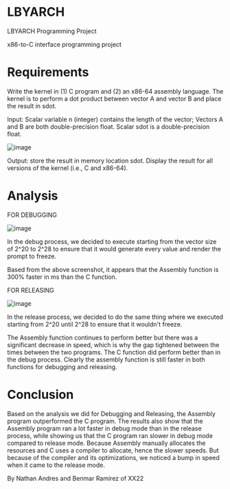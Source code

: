# LBYARCH
LBYARCH Programming Project

x86-to-C interface programming project

# Requirements

Write the kernel in (1) C program and (2) an x86-64 assembly language.  The kernel is to perform a dot product between vector A and vector B and place the result in sdot.

Input: Scalar variable n (integer) contains the length of the vector;  Vectors A and B are both double-precision float. Scalar sdot is a double-precision float.

![image](https://github.com/Ramirez-Benmar/LBYARCH/assets/134592419/405651f6-74d5-42fd-ae77-934b2e4d3cfa)

Output: store the result in memory location sdot.  Display the result for all versions of the kernel (i.e., C and  x86-64).

# Analysis

FOR DEBUGGING

![image](https://github.com/Ramirez-Benmar/LBYARCH/assets/134592419/45fb36ad-e647-4245-9e1f-455a5488f292)

In the debug process, we decided to execute starting from the vector size of 2^20 to 2^28 to ensure that it would generate every value and render the prompt to freeze. 

Based from the above screenshot, it appears that the Assembly function is 300% faster in ms than the C function.

FOR RELEASING

![image](https://github.com/Ramirez-Benmar/LBYARCH/assets/134592419/a259dc50-c092-426b-a526-e709b00587df)

In the release process, we decided to do the same thing where we executed starting from 2^20 until 2^28 to ensure that it wouldn't freeze.

The Assembly function continues to perform better but there was a significant decrease in speed, which is why the gap tightened between the times between the two programs. The C function did perform better than in the debug process. Clearly the assembly function is still faster in both functions for debugging and releasing.

# Conclusion

Based on the analysis we did for Debugging and Releasing, the Assembly program outperformed the C program. The results also show that the Assembly program ran a lot faster in debug mode than in the release process, while showing us that the C program ran slower in debug mode compared to release mode. Because Assembly manually allocates the resources and C uses a compiler to allocate, hence the slower speeds. But because of the compiler and its optimizations, we noticed a bump in speed when it came to the release mode.

By Nathan Andres and Benmar Ramirez of XX22
